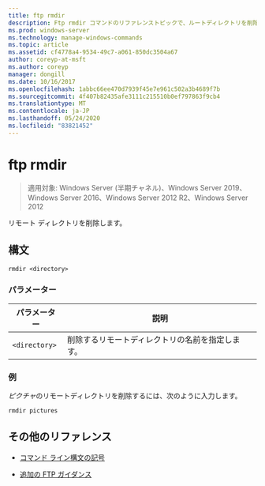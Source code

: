 ```yaml
---
title: ftp rmdir
description: Ftp rmdir コマンドのリファレンストピックで、ルートディレクトリを削除します。
ms.prod: windows-server
ms.technology: manage-windows-commands
ms.topic: article
ms.assetid: cf4778a4-9534-49c7-a061-850dc3504a67
author: coreyp-at-msft
ms.author: coreyp
manager: dongill
ms.date: 10/16/2017
ms.openlocfilehash: 1abbc66ee470d7939f45e7e961c502a3b4689f7b
ms.sourcegitcommit: 4f407b82435afe3111c215510b0ef797863f9cb4
ms.translationtype: MT
ms.contentlocale: ja-JP
ms.lasthandoff: 05/24/2020
ms.locfileid: "83821452"
---
```

# <a name="ftp-rmdir"></a>ftp rmdir

> 適用対象: Windows Server (半期チャネル)、Windows Server 2019、Windows Server 2016、Windows Server 2012 R2、Windows Server 2012

リモート ディレクトリを削除します。

## <a name="syntax"></a>構文

```
rmdir <directory>
```

### <a name="parameters"></a>パラメーター

| パラメーター | 説明 |
| --------- | ----------- |
| `<directory>` | 削除するリモートディレクトリの名前を指定します。 |

### <a name="examples"></a>例

*ピクチャ*のリモートディレクトリを削除するには、次のように入力します。

```
rmdir pictures
```

## <a name="additional-references"></a>その他のリファレンス

- [コマンド ライン構文の記号](command-line-syntax-key.md)

- [追加の FTP ガイダンス](https://docs.microsoft.com/previous-versions/orphan-topics/ws.10/cc756013(v=ws.10))

